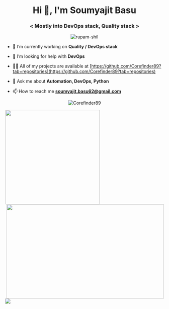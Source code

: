 <h1 align="center">Hi 👋, I'm Soumyajit Basu</h1>
<h3 align="center">&lt; Mostly into DevOps stack, Quality stack &gt;</h3>
<p align="center"> <img src="https://komarev.com/ghpvc/?username=corefinder89" alt="rupam-shil" /> </p>
 
- 🔭 I’m currently working on **Quality / DevOps stack**

- 🤔 I’m looking for help with **DevOps**

- 👨‍💻 All of my projects are available at [https://github.com/Corefinder89?tab=repositories](https://github.com/Corefinder89?tab=repositories)

- 💬 Ask me about **Automation, DevOps, Python**

- 📫 How to reach me **soumyajit.basu62@gmail.com**

<p align="center"> <img src="https://github-readme-stats.vercel.app/api?username=Corefinder89&show_icons=true&theme=synthwave" alt="Corefinder89" /> </p>
  
</p>
<p align="left">
<img height="300px" src="https://github-readme-stats.vercel.app/api/top-langs/?username=Rupam-Shil&theme=synthwave">
<img align="right" height="300px" width="500px" src="https://github-readme-streak-stats.herokuapp.com/?user=Rupam-Shil&theme=synthwave">
</p>
<img src="https://activity-graph.herokuapp.com/graph?username=Rupam-Shil&bg_color=2B213A&color=E5289E&line=DA5B0B&point=E1E8EB">
